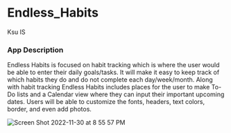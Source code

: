 # Endless_Habits
 Ksu IS

### App Description
Endless Habits is focused on habit tracking which is where the user would be able to enter their daily goals/tasks. It will make it easy to keep track of which habits they do and do not complete each day/week/month. Along with habit tracking Endless Habits includes places for the user to make To-Do lists and a Calendar view where they can input their important upcoming dates. Users will be able to customize the fonts, headers, text colors, border, and even add photos. 

![Screen Shot 2022-11-30 at 8 55 57 PM](https://user-images.githubusercontent.com/80992772/204947344-76976452-9e66-4a00-a76a-1c08d233b7c1.png)

